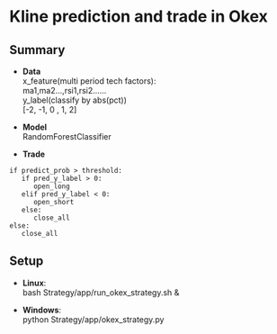 # Kline prediction and trade in Okex 

## Summary 
- **Data**  
x_feature(multi period tech factors):  
ma1,ma2…,rsi1,rsi2……  
y_label(classify by abs(pct))  
[-2, -1, 0 , 1, 2]  

- **Model**  
RandomForestClassifier

- **Trade**  
```
if predict_prob > threshold:  
   if pred_y_label > 0:  
      open_long  
   elif pred_y_label < 0:  
      open_short  
   else:  
      close_all 
else:
   close_all
```
## Setup
- **Linux**:    
bash Strategy/app/run_okex_strategy.sh &

- **Windows**:    
python Strategy/app/okex_strategy.py
